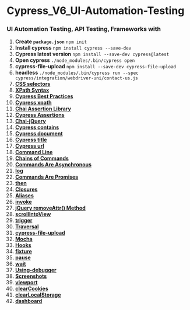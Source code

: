 # Cypress_V6_UI-Automation-Testing

### UI Automation Testing, API Testing, Frameworks with

1. **Create `package.json`**
   `npm init`
2. **Install cypress**
   `npm install cypress --save-dev`
3. **Cypress latest version**
   `npm install --save-dev cypress@latest`
4. **Open cypress**
   `./node_modules/.bin/cypress open`
5. **cypress-file-upload**
   `npm install --save-dev cypress-file-upload`
6. **headless**
   `./node_modules/.bin/cypress run --spec cypress/integration/webdriver-uni/contact-us.js`
7. **[CSS selectors](https://developer.mozilla.org/en-US/docs/Web/CSS/CSS_Selectors)**
8. **[XPath Syntax](https://www.w3schools.com/xml/xpath_syntax.asp)**
9. **[Cypress Best Practices](https://docs.cypress.io/guides/references/best-practices#Organizing-Tests-Logging-In-Controlling-State)**
10. **[Cypress xpath](https://github.com/cypress-io/cypress-xpath)**
11. **[Chai Assertion Library](https://www.chaijs.com/)**
12. **[Cypress Assertions](https://docs.cypress.io/guides/references/assertions#Chai)**
13. **[Chai-jQuery](https://docs.cypress.io/guides/references/assertions#Chai-jQuery)**
14. **[Cypress contains](https://docs.cypress.io/api/commands/contains#Syntax)**
15. **[Cypress document](https://docs.cypress.io/api/commands/document#Syntax)**
16. **[Cypress title](https://docs.cypress.io/api/commands/title#Syntax)**
17. **[Cypress url](https://docs.cypress.io/api/commands/url#Syntax)**
18. **[Command Line](https://docs.cypress.io/guides/guides/command-line#Installation)**
19. **[Chains of Commands](https://docs.cypress.io/guides/core-concepts/introduction-to-cypress#Chains-of-Commands)**
20. **[Commands Are Asynchronous](https://docs.cypress.io/guides/core-concepts/introduction-to-cypress#Commands-Are-Asynchronous)**
21. **[log](https://docs.cypress.io/api/commands/log)**
22. **[Commands Are Promises](https://docs.cypress.io/guides/core-concepts/introduction-to-cypress#Commands-Are-Promises)**
23. **[then](https://docs.cypress.io/api/commands/then#Syntax)**
24. **[Closures](https://docs.cypress.io/guides/core-concepts/variables-and-aliases#Closures)**
25. **[Aliases](https://docs.cypress.io/guides/core-concepts/variables-and-aliases#Aliases)**
26. **[invoke](https://docs.cypress.io/api/commands/invoke#Syntax)**
27. **[jQuery removeAttr() Method](https://www.w3schools.com/jquery/html_removeattr.asp)**
28. **[scrollIntoView](https://docs.cypress.io/api/commands/scrollintoview#Syntax)**
29. **[trigger](https://docs.cypress.io/api/commands/trigger)**
30. **[Traversal](https://example.cypress.io/commands/traversal)**
31. **[cypress-file-upload](https://www.npmjs.com/package/cypress-file-upload)**
32. **[Mocha](https://docs.cypress.io/guides/references/bundled-tools#Mocha)**
33. **[Hooks](https://docs.cypress.io/guides/core-concepts/writing-and-organizing-tests#Hooks)**
34. **[fixture](https://docs.cypress.io/api/commands/fixture#Syntax)**
35. **[pause](https://docs.cypress.io/api/commands/pause)**
36. **[wait](https://docs.cypress.io/api/commands/wait#Syntax)**
37. **[Using-debugger](https://docs.cypress.io/guides/guides/debugging#Using-debugger)**
38. **[Screenshots](https://docs.cypress.io/guides/references/configuration#Screenshots)**
39. **[viewport](https://docs.cypress.io/api/commands/viewport#Syntax)**
40. **[clearCookies](https://docs.cypress.io/api/commands/clearcookies#Syntax)**
41. **[clearLocalStorage](https://docs.cypress.io/api/commands/clearlocalstorage#Syntax)**
42. **[dashboard](https://www.cypress.io/dashboard/)**
